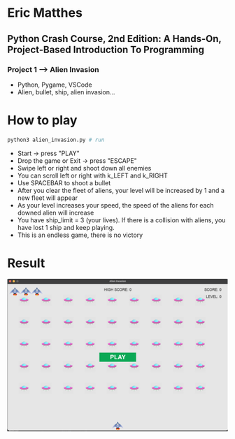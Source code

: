 
# Eric Matthes

## Python Crash Course, 2nd Edition: A Hands-On, Project-Based Introduction To Programming 

### Project 1 --> Alien Invasion
 - Python, Pygame, VSCode
 - Alien, bullet, ship, alien invasion...


# How to play
```bash
python3 alien_invasion.py # run
```
 - Start -> press "PLAY"
 - Drop the game or Exit -> press "ESCAPE"
 - Swipe left or right and shoot down all enemies
 - You can scroll left or right with k_LEFT and k_RIGHT
 - Use SPACEBAR to shoot a bullet
 - After you clear the fleet of aliens, your level will be increased by 1 and a new fleet will appear
 - As your level increases your speed, the speed of the aliens for each downed alien will increase
 - You have ship_limit = 3 (your lives). If there is a collision with aliens, you have lost 1 ship and keep playing.
- This is an endless game, there is no victory

# Result

![Screenshot](images/screenshot.png)
